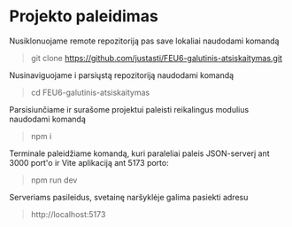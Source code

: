 # Projekto paleidimas

Nusiklonuojame remote repozitoriją pas save lokaliai naudodami komandą

> git clone https://github.com/justasti/FEU6-galutinis-atsiskaitymas.git

Nusinaviguojame i parsiųstą repozitoriją naudodami komandą

> cd FEU6-galutinis-atsiskaitymas

Parsisiunčiame ir surašome projektui paleisti reikalingus modulius naudodami komandą

> npm i

Terminale paleidžiame komandą, kuri paraleliai paleis JSON-serverį ant 3000 port'o ir Vite aplikaciją ant 5173 porto:

> npm run dev

Serveriams pasileidus, svetainę naršyklėje galima pasiekti adresu

> http://localhost:5173

